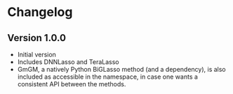 # Changelog

## Version 1.0.0

- Initial version
- Includes DNNLasso and TeraLasso
- GmGM, a natively Python BiGLasso method (and a dependency), is also included as accessible in the namespace, in case one wants a consistent API between the methods.